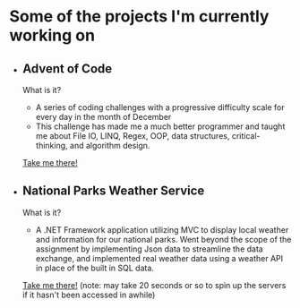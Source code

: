 # Some of the projects I'm currently working on 

* ## Advent of Code 
     
     What is it?
     * A series of coding challenges with a progressive difficulty scale for every day in the month of December
     * This challenge has made me a much better programmer and taught me about File IO, LINQ, Regex, OOP, data structures, critical-      thinking, and algorithm design. 
     
     [Take me there!](https://mweiss9676.github.io/AdventCalendarCSharp/)
     
* ## National Parks Weather Service

     What is it?
     * A .NET Framework application utilizing MVC to display local weather and information for our national parks. Went beyond the scope of the assignment by implementing Json data to streamline the data exchange, and implemented real weather data using a weather API in place of the built in SQL data. 
     
     [Take me there!](http://nationalparkweatherservice.apphb.com/) (note: may take 20 seconds or so to spin up the servers if it hasn't been accessed in awhile)
